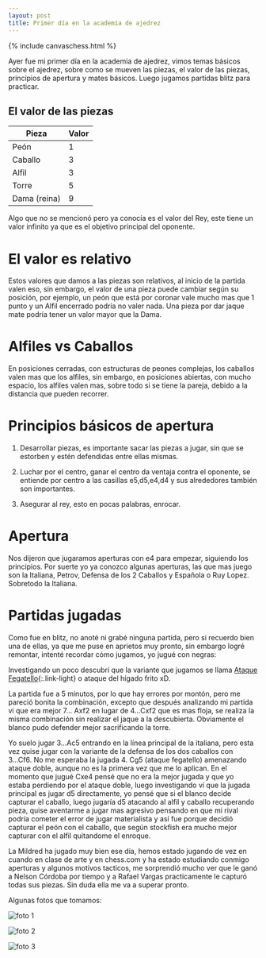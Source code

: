 ```yaml
---
layout: post
title: Primer día en la academia de ajedrez
---
```

{% include canvaschess.html %}

Ayer fue mi primer día en la academia de ajedrez, vimos temas básicos sobre el ajedrez, sobre como se mueven las piezas, el valor de las piezas, principios de apertura y mates básicos. Luego jugamos partidas blitz para practicar.

## El valor de las piezas

| Pieza | Valor |
| --- | --- |
| Peón | 1 |
| Caballo | 3 |
| Alfil | 3 |
| Torre | 5 |
| Dama (reina) | 9 |

Algo que no se mencionó pero ya conocía es el valor del Rey, este tiene un valor infinito ya que es el objetivo principal del oponente.

# El valor es relativo

Estos valores que damos a las piezas son relativos, al inicio de la partida valen eso, sin embargo, el valor de una pieza puede cambiar según su posición, por ejemplo, un peón que está por coronar vale mucho mas que 1 punto y un Alfil encerrado podría no valer nada. Una pieza por dar jaque mate podría tener un valor mayor que la Dama.

# Alfiles vs Caballos

En posiciones cerradas, con estructuras de peones complejas, los caballos valen mas que los alfiles, sin embargo, en posiciones abiertas, con mucho espacio, los alfiles valen mas, sobre todo si se tiene la pareja, debido a la distancia que pueden recorrer.

# Principios básicos de apertura

1. Desarrollar piezas, es importante sacar las piezas a jugar, sin que se estorben y estén defendidas entre ellas mismas.

2. Luchar por el centro, ganar el centro da ventaja contra el oponente, se entiende por centro a las casillas e5,d5,e4,d4 y sus alrededores también son importantes.

3. Asegurar al rey, esto en pocas palabras, enrocar.

# Apertura

Nos dijeron que jugaramos aperturas con e4 para empezar, siguiendo los principios. Por suerte yo ya conozco algunas aperturas, las que mas juego son la Italiana, Petrov, Defensa de los 2 Caballos y Española o Ruy Lopez. Sobretodo la Italiana.

# Partidas jugadas

Como fue en blitz, no anoté ni grabé ninguna partida, pero si recuerdo bien una de ellas, ya que me puse en aprietos muy pronto, sin embargo logré remontar, intenté recordar cómo jugamos, yo jugué con negras:

<script>
    var viewer = new CHESS.PgnViewer({
        pgn_text: '%5BSite%20%22Academia%20Ajedrez%20Alcaldia%20Managua%22%5D%0A%5BDate%20%222021.03.15%22%5D%0A%5BWhite%20%22Oponente%22%5D%0A%5BBlack%20%22Deybis%20Melendez%22%5D%0A%5BResult%20%220-1%22%5D%0A%5BTermination%20%22Oponente%20won%20by%20checkmate%22%5D%0A1.%20e4%20e5%202.%20Nf3%20Nc6%203.%20Bc4%20Nf6%204.%20Ng5%20Nxe4%205.%20Nxf7%20Qf6%206.%20O-O%20Bc5%207.%20Nxh8%20Nxf2%208.%20Qe2%20Ne4%2B%209.%20Kh1%20Ng3%2B%2010.%20hxg3%20Qh6%2B%2011.%20Qh5%2B%20Qxh5%23%200-1',
        piece_set: 'https://s3.amazonaws.com/canvas-chess/pieces/merida'
    });
</script>

Investigando un poco descubrí que la variante que jugamos se llama [Ataque Fegatello](https://es.wikipedia.org/wiki/Defensa_de_los_dos_caballos){:.link-light} o ataque del hígado frito xD.

La partida fue a 5 minutos, por lo que hay errores por montón, pero me pareció bonita la combinación, excepto que después analizando mi partida vi que era mejor 7... Axf2 en lugar de 4...Cxf2 que es mas floja, se realiza la misma combinación sin realizar el jaque a la descubierta. Obviamente el blanco pudo defender mejor sacrificando la torre.

Yo suelo jugar 3...Ac5 entrando en la línea principal de la italiana, pero esta vez quise jugar con la variante de la defensa de los dos caballos con 3...Cf6. No me esperaba la jugada 4. Cg5 (ataque fegatello) amenazando ataque doble, aunque no es la primera vez que me lo aplican. En el momento que jugué Cxe4 pensé que no era la mejor jugada y que yo estaba perdiendo por el ataque doble, luego investigando ví que la jugada principal es jugar d5 directamente, yo pensé que si el blanco decide capturar el caballo, luego jugaría d5 atacando al alfil y caballo recuperando pieza, quise aventarme a jugar mas agresivo pensando en que mi rival podría cometer el error de jugar materialista y así fue porque decidió capturar el peón con el caballo, que según stockfish era mucho mejor capturar con el alfil quitandome el enroque.

La Mildred ha jugado muy bien ese día, hemos estado jugando de vez en cuando en clase de arte y en chess.com y ha estado estudiando conmigo aperturas y algunos motivos tacticos, me sorprendió mucho ver que le ganó a Nelson Córdoba por tiempo y a Rafael Vargas practicamente le capturó todas sus piezas. Sin duda ella me va a superar pronto.

Algunas fotos que tomamos:

![foto 1](https://i.postimg.cc/B66MVWMv/academia-ajedrez-dia-1-1.jpg)

![foto 2](https://i.postimg.cc/LsvxD4k7/academia-ajedrez-dia-1-2.jpg)

![foto 3](https://i.postimg.cc/bvq61Snk/academia-ajedrez-dia-1-3.jpg)